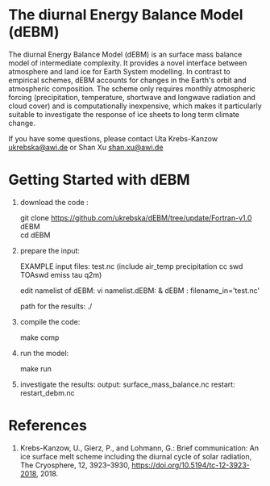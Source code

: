 The diurnal Energy Balance Model (dEBM)
======

The diurnal Energy Balance Model (dEBM) is an surface mass balance model of intermediate complexity. It provides a novel interface between atmosphere and land ice for Earth System modelling. In contrast to empirical schemes, dEBM accounts for changes in the Earth's orbit and atmospheric composition. The scheme only requires monthly atmospheric forcing (precipitation, temperature, shortwave and longwave radiation and cloud cover) and is computationally inexpensive, which makes it particularly suitable to investigate the response of ice sheets to long term climate change.

If you have some questions, please contact Uta Krebs-Kanzow <ukrebska@awi.de> or Shan Xu <shan.xu@awi.de>

Getting Started with dEBM
=============

1. download the code :
   
   git clone https://github.com/ukrebska/dEBM/tree/update/Fortran-v1.0 dEBM    
   cd dEBM

2. prepare the input:
   
   EXAMPLE input files: test.nc (include air_temp precipitation cc swd TOAswd emiss tau q2m)

   edit namelist of dEBM:
      vi namelist.dEBM:
          & dEBM : filename_in='test.nc'

   path for the results:
   ./

3. compile the code:
   
   make comp

4. run the model:
   
   make run

5. investigate the results:
   output: surface_mass_balance.nc
   restart: restart_debm.nc

References
==========

1. Krebs-Kanzow, U., Gierz, P., and Lohmann, G.: Brief communication: An ice surface melt scheme including the diurnal cycle of solar radiation, The Cryosphere, 12, 3923–3930, https://doi.org/10.5194/tc-12-3923-2018, 2018.
